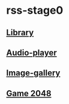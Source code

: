 # rss-stage0

## [Library](https://bolotinalexey.github.io/rss-stage0/library)

## [Audio-player](https://bolotinalexey.github.io/rss-stage0/audio-player)

## [Image-gallery](https://bolotinalexey.github.io/rss-stage0/image-gallery)

## [Game 2048](https://bolotinalexey.github.io/rss-stage0/random-game)
